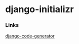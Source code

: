# django-initializr

### Links
[django-code-generator](https://github.com/Nekmo/django-code-generator/)
